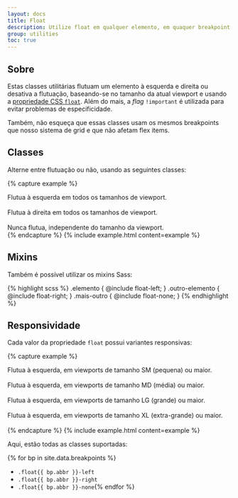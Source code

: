 ```yaml
---
layout: docs
title: Float
description: Utilize float em qualquer elemento, em quaquer breakpoint, usando nossos utilitários responsivos.
group: utilities
toc: true
---
```


## Sobre

Estas classes utilitárias flutuam um elemento à esquerda e direita ou desativa a flutuação, baseando-se no tamanho da atual viewport e usando a [propriedade CSS `float`](https://developer.mozilla.org/en-US/docs/Web/CSS/float). Além do mais, a *flag* `!important` é utilizada para evitar problemas de especificidade. 

Também, não esqueça que essas classes usam os mesmos breakpoints que nosso sistema de grid e que não afetam flex items.

## Classes

Alterne entre flutuação ou não, usando as seguintes classes:

{% capture example %}
<div class="float-left">Flutua à esquerda em todos os tamanhos de viewport.</div><br>
<div class="float-right">Flutua à direita em todos os tamanhos de viewport.</div><br>
<div class="float-none">Nunca flutua, independente do tamanho da viewport.</div>
{% endcapture %}
{% include example.html content=example %}

## Mixins

Também é possível utilizar os mixins Sass:

{% highlight scss %}
.elemento {
  @include float-left;
}
.outro-elemento {
  @include float-right;
}
.mais-outro {
  @include float-none;
}
{% endhighlight %}

## Responsividade

Cada valor da propriedade `float` possui variantes responsivas:

{% capture example %}
<div class="float-sm-left">Flutua à esquerda, em viewports de tamanho SM (pequena) ou maior.</div><br>
<div class="float-md-left">Flutua à esquerda, em viewports de tamanho MD (média) ou maior.</div><br>
<div class="float-lg-left">Flutua à esquerda, em viewports de tamanho LG (grande) ou maior.</div><br>
<div class="float-xl-left">Flutua à esquerda, em viewports de tamanho XL (extra-grande) ou maior.</div><br>
{% endcapture %}
{% include example.html content=example %}

Aqui, estão todas as classes suportadas:

{% for bp in site.data.breakpoints %}
- `.float{{ bp.abbr }}-left`
- `.float{{ bp.abbr }}-right`
- `.float{{ bp.abbr }}-none`{% endfor %}
